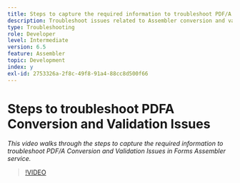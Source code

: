 ```yaml
---
title: Steps to capture the required information to troubleshoot PDF/A issues
description: Troubleshoot issues related to Assembler conversion and validation
type: Troubleshooting
role: Developer
level: Intermediate
version: 6.5
feature: Assembler
topic: Development
index: y
exl-id: 2753326a-2f8c-49f8-91a4-88cc8d500f66
---
```

# Steps to troubleshoot PDFA Conversion and Validation Issues 

*This video walks through the steps to capture the required information to troubleshoot PDF/A Conversion and Validation Issues in Forms Assembler service.*

>[!VIDEO](https://video.tv.adobe.com/v/335518?quality=12&learn=on)
